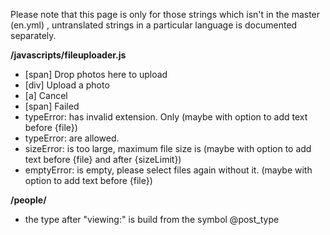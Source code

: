 Please note that this page is only for those strings which isn't in the master (en.yml) , untranslated strings in a particular language is documented separately.

**/javascripts/fileuploader.js**

* [span] Drop photos here to upload
* [div] Upload a photo
* [a] Cancel
* [span] Failed
* typeError: has invalid extension. Only (maybe with option to add text before {file})
* typeError: are allowed.
* sizeError: is too large, maximum file size is (maybe with option to add text before {file} and after {sizeLimit})
* emptyError: is empty, please select files again without it. (maybe with option to add text before {file})

**/people/<id>**

* the type after "viewing:" is build from the symbol @post_type
